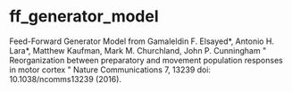 # ff_generator_model
Feed-Forward Generator Model from 
Gamaleldin F. Elsayed*, Antonio H. Lara*, Matthew Kaufman, Mark M. Churchland, John P. Cunningham " Reorganization between preparatory and movement population responses in motor cortex " Nature Communications 7, 13239 doi: 10.1038/ncomms13239 (2016).
